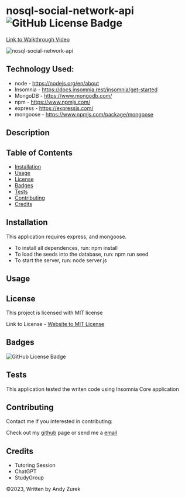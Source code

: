 # nosql-social-network-api ![GitHub License Badge](https://img.shields.io/badge/License-MIT-yellow)

[Link to Walkthrough Video](#)

![nosql-social-network-api](./images/Screenshot.png)

## Technology Used:

 * node - https://nodejs.org/en/about
 * Insomnia - https://docs.insomnia.rest/insomnia/get-started
 * MongoDB - https://www.mongodb.com/
 * npm - https://www.npmjs.com/
 * express - https://expressjs.com/
 * mongoose - https://www.npmjs.com/package/mongoose

 ## Description




 ## Table of Contents
  
   * [Installation](#installation)
   * [Usage](#usage)
   * [License](#license)
   * [Badges](#badges)
   * [Tests](#tests)
   * [Contributing](#contributing)
   * [Credits](#credits)

## Installation

This application requires express, and mongoose.  
* To install all dependences, run: npm install
* To load the seeds into the database, run: npm run seed 
* To start the server, run: node server.js

## Usage

## License

 This project is licensed with MIT license

 Link to License - [Website to MIT License]((https://opensource.org/license/mit))

 ## Badges

 ![GitHub License Badge](https://img.shields.io/badge/License-MIT-yellow)

 ## Tests
 
 This application tested the writen code using Insomnia Core application

 ## Contributing

 Contact me if you interested in contributing:

 Check out my [github](https://github.com/AZurek17) page or send me a [email](mailto:andyzurek@gmail.com)

 ## Credits
 * Tutoring Session
 * ChatGPT
 * StudyGroup

 &copy;2023, Written by Andy Zurek